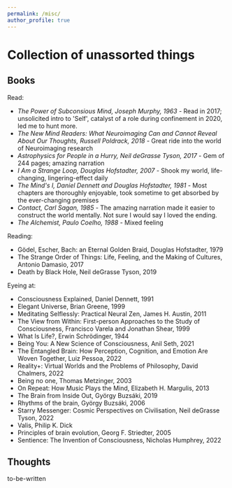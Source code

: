 ```yaml
---
permalink: /misc/
author_profile: true
---
```

<h1> Collection of unassorted things </h1>

## Books 

Read:
* *The Power of Subconsious Mind, Joseph Murphy, 1963* - Read in 2017; unsolicited intro to 'Self', catalyst of a role during confinement in 2020, led me to hunt more.
* *The New Mind Readers: What Neuroimaging Can and Cannot Reveal About Our Thoughts, Russell Poldrack, 2018* - Great ride into the world of Neuroimaging research
* *Astrophysics for People in a Hurry, Neil deGrasse Tyson, 2017* - Gem of 244 pages; amazing narration
* *I Am a Strange Loop, Douglas Hofstadter, 2007* - Shook my world, life-changing, lingering-effect daily
* *The Mind's I, Daniel Dennett and Douglas Hofstadter, 1981* - Most chapters are thoroughly enjoyable, took sometime to get absorbed by the ever-changing premises
* *Contact, Carl Sagan, 1985* - The amazing narration made it easier to construct the world mentally. Not sure I would say I loved the ending.
* *The Alchemist, Paulo Coelho, 1988* - Mixed feeling

Reading:
* Gödel, Escher, Bach: an Eternal Golden Braid, Douglas Hofstadter, 1979
* The Strange Order of Things: Life, Feeling, and the Making of Cultures, Antonio Damasio, 2017
* Death by Black Hole, Neil deGrasse Tyson, 2019

Eyeing at:
* Consciousness Explained, Daniel Dennett, 1991
* Elegant Universe, Brian Greene, 1999
* Meditating Selflessly: Practical Neural Zen, James H. Austin, 2011
* The View from Within: First-person Approaches to the Study of Consciousness, Francisco Varela and Jonathan Shear, 1999
* What Is Life?, Erwin Schrödinger, 1944
* Being You: A New Science of Consciousness, Anil Seth, 2021
* The Entangled Brain: How Perception, Cognition, and Emotion Are Woven Together, Luiz Pessoa, 2022
* Reality+: Virtual Worlds and the Problems of Philosophy, David Chalmers, 2022
* Being no one, Thomas Metzinger, 2003
* On Repeat: How Music Plays the Mind, Elizabeth H. Margulis, 2013
* The Brain from Inside Out, György Buzsáki, 2019
* Rhythms of the brain, György Buzsáki, 2006
* Starry Messenger: Cosmic Perspectives on Civilisation, Neil deGrasse Tyson, 2022
* Valis, Philip K. Dick
* Principles of brain evolution, Georg F. Striedter, 2005
* Sentience: The Invention of Consciousness, Nicholas Humphrey, 2022


## Thoughts

to-be-written